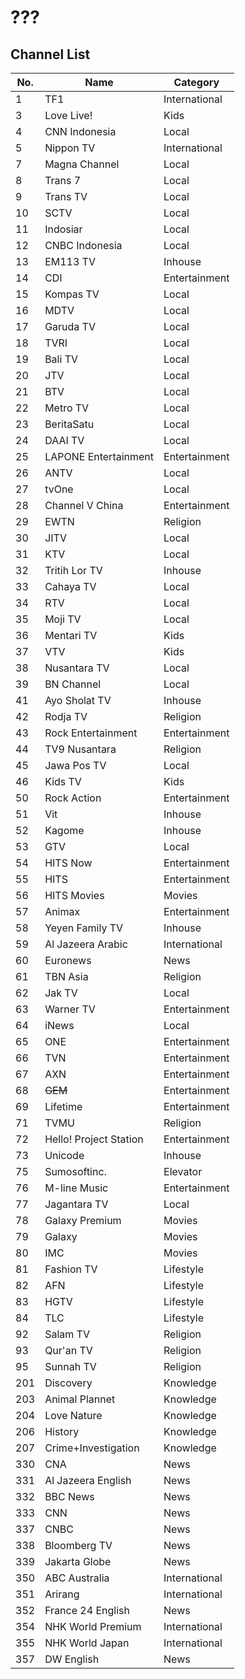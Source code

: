 # ???
## Channel List
No. | Name | Category
-- | -- | --
1 | TF1 | International
3 | Love Live! | Kids
4 | CNN Indonesia | Local
5 | Nippon TV | International
7 | Magna Channel | Local
8 | Trans 7 | Local
9 | Trans TV | Local
10 | SCTV | Local
11 | Indosiar | Local
12 | CNBC Indonesia | Local
13 | EM113 TV | Inhouse
14 | CDI | Entertainment
15 | Kompas TV | Local
16 | MDTV | Local
17 | Garuda TV | Local
18 | TVRI | Local
19 | Bali TV | Local
20 | JTV | Local
21 | BTV | Local
22 | Metro TV | Local
23 | BeritaSatu | Local
24 | DAAI TV | Local
25 | LAPONE Entertainment | Entertainment
26 | ANTV | Local
27 | tvOne | Local
28 | Channel V China | Entertainment
29 | EWTN | Religion
30 | JITV | Local
31 | KTV | Local
32 | Tritih Lor TV | Inhouse
33 | Cahaya TV | Local
34 | RTV | Local
35 | Moji TV | Local
36 | Mentari TV | Kids
37 | VTV | Kids
38 | Nusantara TV | Local
39 | BN Channel | Local
41 | Ayo Sholat TV | Inhouse
42 | Rodja TV | Religion
43 | Rock Entertainment | Entertainment
44 | TV9 Nusantara | Religion
45 | Jawa Pos TV | Local
46 | Kids TV | Kids
50 | Rock Action | Entertainment
51 | Vit | Inhouse
52 | Kagome | Inhouse
53 | GTV | Local
54 | HITS Now | Entertainment
55 | HITS | Entertainment
56 | HITS Movies | Movies
57 | Animax | Entertainment
58 | Yeyen Family TV | Inhouse
59 | Al Jazeera Arabic | International
60 | Euronews | News
61 | TBN Asia | Religion
62 | Jak TV | Local
63 | Warner TV | Entertainment
64 | iNews | Local
65 | ONE | Entertainment
66 | TVN | Entertainment
67 | AXN | Entertainment
68 | ~~GEM~~ | Entertainment
69 | Lifetime | Entertainment
71 | TVMU | Religion
72 | Hello! Project Station | Entertainment
73 | Unicode | Inhouse
75 | Sumosoftinc. | Elevator
76 | M-line Music | Entertainment
77 | Jagantara TV | Local
78 | Galaxy Premium | Movies
79 | Galaxy | Movies
80 | IMC | Movies
81 | Fashion TV | Lifestyle
82 | AFN | Lifestyle
83 | HGTV | Lifestyle
84 | TLC | Lifestyle
92 | Salam TV | Religion
93 | Qur'an TV | Religion
95 | Sunnah TV | Religion
201 | Discovery | Knowledge
203 | Animal Plannet | Knowledge
204 | Love Nature | Knowledge
206 | History | Knowledge
207 | Crime+Investigation | Knowledge
330 | CNA | News
331 | Al Jazeera English | News
332 | BBC News | News
333 | CNN | News
337 | CNBC | News
338 | Bloomberg TV | News
339 | Jakarta Globe | News
350 | ABC Australia | International
351 | Arirang | International
352 | France 24 English | News
354 | NHK World Premium | International
355 | NHK World Japan | International
357 | DW English | News
